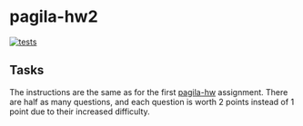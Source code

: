 # pagila-hw2
[![tests](https://github.com/Luew2/pagila-hw2/actions/workflows/tests.yml/badge.svg?branch=master)](https://github.com/Luew2/pagila-hw2/actions/workflows/tests.yml)

## Tasks

The instructions are the same as for the first [pagila-hw](https://github.com/mikeizbicki/pagila-hw) assignment.
There are half as many questions, and each question is worth 2 points instead of 1 point due to their increased difficulty.
